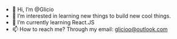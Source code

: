 - 👋 Hi, I’m @Glicio
- 👀 I’m interested in learning new things to build new cool things.
- 🌱 I’m currently learning React.JS
- 📫 How to reach me? Through my email: glicioo@outlook.com
